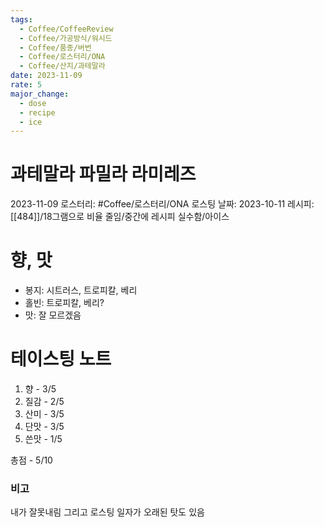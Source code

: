 ```yaml
---
tags:
  - Coffee/CoffeeReview
  - Coffee/가공방식/워시드
  - Coffee/품종/버번
  - Coffee/로스터리/ONA
  - Coffee/산지/과테말라
date: 2023-11-09
rate: 5
major_change:
  - dose
  - recipe
  - ice
---
```

# 과테말라 파밀라 라미레즈
2023-11-09
로스터리: #Coffee/로스터리/ONA
로스팅 날짜: 2023-10-11
레시피: [[484]]/18그램으로 비율 줄임/중간에 레시피 실수함/아이스
# 향, 맛
- 봉지: 시트러스, 트로피칼, 베리
- 홀빈: 트로피칼, 베리?
- 맛: 잘 모르겠음
# 테이스팅 노트
1. 향 - 3/5
2. 질감 - 2/5
3. 산미 - 3/5
4. 단맛 - 3/5
5. 쓴맛 - 1/5

총점 - 5/10

### 비고
내가 잘못내림 그리고 로스팅 일자가 오래된 탓도 있음
